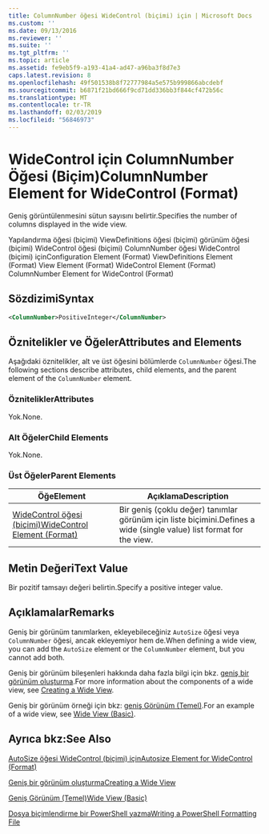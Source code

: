 ```yaml
---
title: ColumnNumber öğesi WideControl (biçimi) için | Microsoft Docs
ms.custom: ''
ms.date: 09/13/2016
ms.reviewer: ''
ms.suite: ''
ms.tgt_pltfrm: ''
ms.topic: article
ms.assetid: fe9eb5f9-a193-41a4-ad47-a96ba3f8d7e3
caps.latest.revision: 8
ms.openlocfilehash: 49f501538b8f72777984a5e575b999866abcdebf
ms.sourcegitcommit: b6871f21bd666f9cd71dd336bb3f844cf472b56c
ms.translationtype: MT
ms.contentlocale: tr-TR
ms.lasthandoff: 02/03/2019
ms.locfileid: "56846973"
---
```

# <a name="columnnumber-element-for-widecontrol-format"></a><span data-ttu-id="1b491-102">WideControl için ColumnNumber Öğesi (Biçim)</span><span class="sxs-lookup"><span data-stu-id="1b491-102">ColumnNumber Element for WideControl (Format)</span></span>

<span data-ttu-id="1b491-103">Geniş görüntülenmesini sütun sayısını belirtir.</span><span class="sxs-lookup"><span data-stu-id="1b491-103">Specifies the number of columns displayed in the wide view.</span></span>

<span data-ttu-id="1b491-104">Yapılandırma öğesi (biçimi) ViewDefinitions öğesi (biçimi) görünüm öğesi (biçimi) WideControl öğesi (biçimi) ColumnNumber öğesi WideControl (biçimi) için</span><span class="sxs-lookup"><span data-stu-id="1b491-104">Configuration Element (Format) ViewDefinitions Element (Format) View Element (Format) WideControl Element (Format) ColumnNumber Element for WideControl (Format)</span></span>

## <a name="syntax"></a><span data-ttu-id="1b491-105">Sözdizimi</span><span class="sxs-lookup"><span data-stu-id="1b491-105">Syntax</span></span>

```xml
<ColumnNumber>PositiveInteger</ColumnNumber>
```

## <a name="attributes-and-elements"></a><span data-ttu-id="1b491-106">Öznitelikler ve Öğeler</span><span class="sxs-lookup"><span data-stu-id="1b491-106">Attributes and Elements</span></span>

<span data-ttu-id="1b491-107">Aşağıdaki öznitelikler, alt ve üst öğesini bölümlerde `ColumnNumber` öğesi.</span><span class="sxs-lookup"><span data-stu-id="1b491-107">The following sections describe attributes, child elements, and the parent element of the `ColumnNumber` element.</span></span>

### <a name="attributes"></a><span data-ttu-id="1b491-108">Öznitelikler</span><span class="sxs-lookup"><span data-stu-id="1b491-108">Attributes</span></span>

<span data-ttu-id="1b491-109">Yok.</span><span class="sxs-lookup"><span data-stu-id="1b491-109">None.</span></span>

### <a name="child-elements"></a><span data-ttu-id="1b491-110">Alt Öğeler</span><span class="sxs-lookup"><span data-stu-id="1b491-110">Child Elements</span></span>

<span data-ttu-id="1b491-111">Yok.</span><span class="sxs-lookup"><span data-stu-id="1b491-111">None.</span></span>

### <a name="parent-elements"></a><span data-ttu-id="1b491-112">Üst Öğeler</span><span class="sxs-lookup"><span data-stu-id="1b491-112">Parent Elements</span></span>

|<span data-ttu-id="1b491-113">Öğe</span><span class="sxs-lookup"><span data-stu-id="1b491-113">Element</span></span>|<span data-ttu-id="1b491-114">Açıklama</span><span class="sxs-lookup"><span data-stu-id="1b491-114">Description</span></span>|
|-------------|-----------------|
|[<span data-ttu-id="1b491-115">WideControl öğesi (biçimi)</span><span class="sxs-lookup"><span data-stu-id="1b491-115">WideControl Element (Format)</span></span>](./widecontrol-element-format.md)|<span data-ttu-id="1b491-116">Bir geniş (çoklu değer) tanımlar görünüm için liste biçimini.</span><span class="sxs-lookup"><span data-stu-id="1b491-116">Defines a wide (single value) list format for the view.</span></span>|

## <a name="text-value"></a><span data-ttu-id="1b491-117">Metin Değeri</span><span class="sxs-lookup"><span data-stu-id="1b491-117">Text Value</span></span>

<span data-ttu-id="1b491-118">Bir pozitif tamsayı değeri belirtin.</span><span class="sxs-lookup"><span data-stu-id="1b491-118">Specify a positive integer value.</span></span>

## <a name="remarks"></a><span data-ttu-id="1b491-119">Açıklamalar</span><span class="sxs-lookup"><span data-stu-id="1b491-119">Remarks</span></span>

<span data-ttu-id="1b491-120">Geniş bir görünüm tanımlarken, ekleyebileceğiniz `AutoSize` öğesi veya `ColumnNumber` öğesi, ancak ekleyemiyor hem de.</span><span class="sxs-lookup"><span data-stu-id="1b491-120">When defining a wide view, you can add the `AutoSize` element or the `ColumnNumber` element, but you cannot add both.</span></span>

<span data-ttu-id="1b491-121">Geniş bir görünüm bileşenleri hakkında daha fazla bilgi için bkz. [geniş bir görünüm oluşturma](./creating-a-wide-view.md).</span><span class="sxs-lookup"><span data-stu-id="1b491-121">For more information about the components of a wide view, see [Creating a Wide View](./creating-a-wide-view.md).</span></span>

<span data-ttu-id="1b491-122">Geniş bir görünüm örneği için bkz: [geniş Görünüm (Temel)](./wide-view-basic.md).</span><span class="sxs-lookup"><span data-stu-id="1b491-122">For an example of a wide view, see [Wide View (Basic)](./wide-view-basic.md).</span></span>

## <a name="see-also"></a><span data-ttu-id="1b491-123">Ayrıca bkz:</span><span class="sxs-lookup"><span data-stu-id="1b491-123">See Also</span></span>

[<span data-ttu-id="1b491-124">AutoSize öğesi WideControl (biçimi) için</span><span class="sxs-lookup"><span data-stu-id="1b491-124">Autosize Element for WideControl (Format)</span></span>](./autosize-element-for-widecontrol-format.md)

[<span data-ttu-id="1b491-125">Geniş bir görünüm oluşturma</span><span class="sxs-lookup"><span data-stu-id="1b491-125">Creating a Wide View</span></span>](./creating-a-wide-view.md)

[<span data-ttu-id="1b491-126">Geniş Görünüm (Temel)</span><span class="sxs-lookup"><span data-stu-id="1b491-126">Wide View (Basic)</span></span>](./wide-view-basic.md)

[<span data-ttu-id="1b491-127">Dosya biçimlendirme bir PowerShell yazma</span><span class="sxs-lookup"><span data-stu-id="1b491-127">Writing a PowerShell Formatting File</span></span>](./writing-a-powershell-formatting-file.md)
